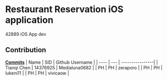 # Restaurant Reservation iOS application
42889 iOS App dev
## Contribution
**[Commits](https://github.com/Medialuna0682/RestaurantReservation/commits/main)**
| Name | SID | Github Username |
| ---- | --- | ----------------|
| Tianqi Chen | 14376925 | Medialuna0682 |
| PH | PH | zeraporo |
| PH | PH | lukeni11 |
| PH | PH | vivicaow |
